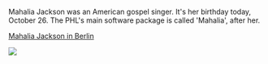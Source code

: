 Mahalia Jackson was an American gospel singer. It's her birthday today, October 26. The PHL's main software package is called 'Mahalia', after her.   

[Mahalia Jackson in Berlin](https://youtu.be/voCmy6h_Uok)   

![](../../assets/images/mahalia-jackson.jpg)   

